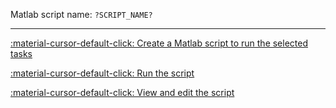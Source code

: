 
Matlab script name: `?SCRIPT_NAME?`

---

[:material-cursor-default-click: Create a Matlab script to run the selected tasks](matlab:gui_createScript)

[:material-cursor-default-click: Run the script](matlab:gui_runScript)

[:material-cursor-default-click: View and edit the script](matlab:gui_editScript)

